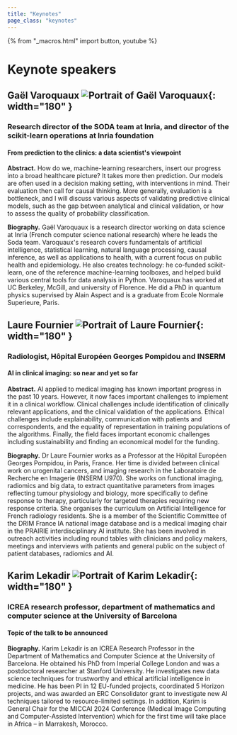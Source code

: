 ```yaml
---
title: "Keynotes"
page_class: "keynotes"
---
```


{% from "_macros.html" import button, youtube %}

# Keynote speakers


## Gaël Varoquaux ![Portrait of Gaël Varoquaux](/images/keynote/gael_varoquaux.png){: width="180" }
### Research director of the SODA team at Inria, and director of the scikit-learn operations at Inria foundation
#### From prediction to the clinics: a data scientist's viewpoint

**Abstract.** How do we, machine-learning researchers, insert our progress into a broad healthcare picture? It takes more then prediction. Our models are often used in a decision making setting, with interventions in mind. Their evaluation then call for causal thinking. More generally, evaluation is a bottleneck, and I will discuss various aspects of validating predictive clinical models, such as the gap between analytical and clinical validation, or how to assess the quality of probability classification.

**Biography.** Gaël Varoquaux is a research director working on data science at Inria (French computer science national research) where he leads the Soda team. Varoquaux's research covers fundamentals of artificial intelligence, statistical learning, natural language processing, causal inference, as well as applications to health, with a current focus on public health and epidemiology. He also creates technology: he co-funded scikit-learn, one of the reference machine-learning toolboxes, and helped build various central tools for data analysis in Python. Varoquaux has worked at UC Berkeley, McGill, and university of Florence. He did a PhD in quantum physics supervised by Alain Aspect and is a graduate from Ecole Normale Superieure, Paris.


## Laure Fournier ![Portrait of Laure Fournier](/images/keynote/laure_fournier.png){: width="180" }
### Radiologist, Hôpital Européen Georges Pompidou and INSERM 
#### AI in clinical imaging: so near and yet so far

**Abstract.** AI applied to medical imaging has known important progress in the past 10 years. However, it now faces important challenges to implement it in a clinical workflow. Clinical challenges include identification of clinically relevant applications, and the clinical validation of the applications. Ethical challenges include explainability, communication with patients and correspondents, and the equality of representation in training populations of the algorithms. Finally, the field faces important economic challenges including sustainability and finding an economical model for the funding. 

**Biography.** Dr Laure Fournier works as a Professor at the Hôpital Européen Georges Pompidou, in Paris, France. Her time is divided between clinical work on urogenital cancers, and imaging research in the Laboratoire de Recherche en Imagerie (INSERM U970). She works on functional imaging, radiomics and big data, to extract quantitative parameters from images reflecting tumour physiology and biology, more specifically to define response to therapy, particularly for targeted therapies requiring new response criteria. She organises the curriculum on Artificial Intelligence for French radiology residents. She is a member of the Scientific Committee of the DRIM France IA national image database and is a medical imaging chair in the PRAIRIE interdisciplinary AI institute. She has been involved in outreach activities including round tables with clinicians and policy makers, meetings and interviews with patients and general public on the subject of patient databases, radiomics and AI.

## Karim Lekadir ![Portrait of Karim Lekadir](/images/keynote/karim_lekadir.png){: width="180" }
### ICREA research professor, department of mathematics and computer science at the University of Barcelona
#### Topic of the talk to be announced

**Biography.** Karim Lekadir is an ICREA Research Professor in the Department of Mathematics and Computer Science at the University of Barcelona. He obtained his PhD from Imperial College London and was a postdoctoral researcher at Stanford University. He investigates new data science techniques for trustworthy and ethical artificial intelligence in medicine. He has been PI in 12 EU-funded projects, coordinated 5 Horizon projects, and was awarded an ERC Consolidator grant to investigate new AI techniques tailored to resource-limited settings. In addition, Karim is General Chair for the MICCAI 2024 Conference (Medical Image Computing and Computer-Assisted Intervention) which for the first time will take place in Africa – in Marrakesh, Morocco.